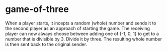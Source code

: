 # game-of-three
When a player starts, it incepts a random (whole) number and sends it to the second player as an approach of starting the game. The receiving player can now always choose between adding one of {-1, 0, 1} to get to a number that is divisible by 3. Divide it by three. The resulting whole number is then sent back to the original sender.
